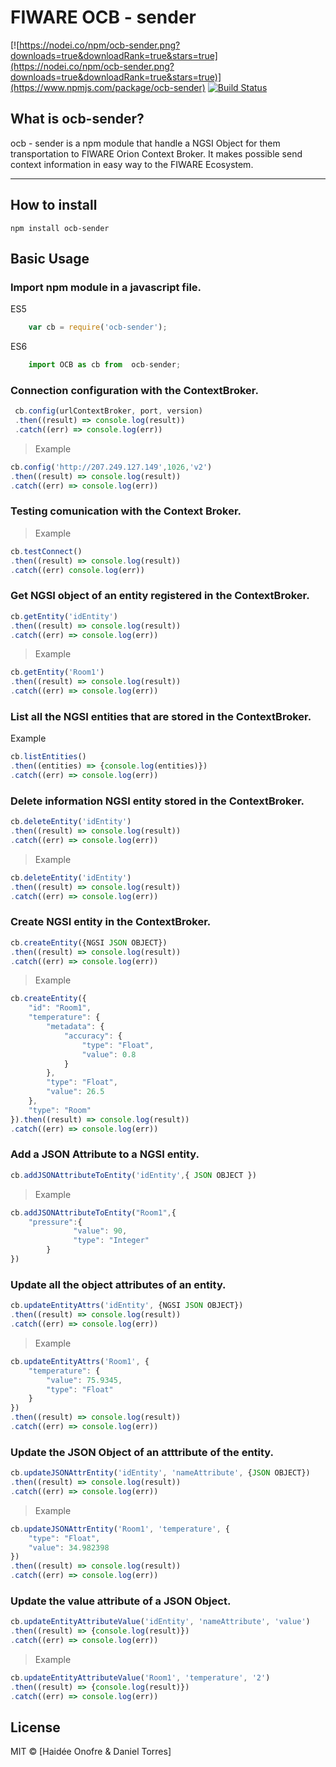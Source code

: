 # FIWARE OCB - sender  

[![https://nodei.co/npm/ocb-sender.png?downloads=true&downloadRank=true&stars=true](https://nodei.co/npm/ocb-sender.png?downloads=true&downloadRank=true&stars=true)](https://www.npmjs.com/package/ocb-sender)
[![Build Status](https://travis-ci.org/cenidetiot/OCB.jsLibrary.svg?branch=master)](https://travis-ci.org/cenidetiot/OCB.jsLibrary)

## What is ocb-sender?

ocb - sender is a npm module that handle a NGSI Object for them transportation to FIWARE Orion Context Broker. It makes possible send context information in easy way to the FIWARE Ecosystem.
***
## How to install

```
npm install ocb-sender
```
## Basic Usage

### Import npm module in a javascript file.

ES5

```js
    var cb = require('ocb-sender');
```
ES6
```js
    import OCB as cb from  ocb-sender;
```

### Connection configuration with the ContextBroker.

```js
 cb.config(urlContextBroker, port, version)
 .then((result) => console.log(result))
 .catch((err) => console.log(err))
 ```
> Example
```js
cb.config('http://207.249.127.149',1026,'v2')
.then((result) => console.log(result))
.catch((err) => console.log(err))
```
### Testing comunication with the Context Broker.
> Example
```js
cb.testConnect()
.then((result) => console.log(result))
.catch((err) console.log(err))
```
###  Get NGSI object of an entity registered in the ContextBroker.
```js
cb.getEntity('idEntity')
.then((result) => console.log(result))
.catch((err) => console.log(err))
```
> Example
```js
cb.getEntity('Room1')
.then((result) => console.log(result))
.catch((err) => console.log(err))
```
### List all the NGSI entities that are stored in the ContextBroker.
 Example
 ```js
cb.listEntities()
.then((entities) => {console.log(entities)})
.catch((err) => console.log(err))
```
### Delete information NGSI entity stored in the ContextBroker.
```js
cb.deleteEntity('idEntity')
.then((result) => console.log(result))
.catch((err) => console.log(err))
```
> Example 
```js
cb.deleteEntity('idEntity')
.then((result) => console.log(result))
.catch((err) => console.log(err))
```
### Create NGSI entity in the ContextBroker.
```js
cb.createEntity({NGSI JSON OBJECT})
.then((result) => console.log(result))
.catch((err) => console.log(err))
```
> Example
```js
cb.createEntity({
    "id": "Room1",
    "temperature": {
        "metadata": {
            "accuracy": {
                "type": "Float",
                "value": 0.8
            }
        },
        "type": "Float",
        "value": 26.5
    },
    "type": "Room"
}).then((result) => console.log(result))
.catch((err) => console.log(err))
```
### Add a JSON Attribute to a NGSI entity.
```js
cb.addJSONAttributeToEntity('idEntity',{ JSON OBJECT })
```
> Example
```js
cb.addJSONAttributeToEntity("Room1",{
    "pressure":{
		      "value": 90,
		      "type": "Integer"
	    }
})
```
###  Update all the object attributes of an entity.
```js
cb.updateEntityAttrs('idEntity', {NGSI JSON OBJECT})
.then((result) => console.log(result))
.catch((err) => console.log(err))
```
> Example 
```js
cb.updateEntityAttrs('Room1', { 
    "temperature": {
        "value": 75.9345,
        "type": "Float"
    }
})
.then((result) => console.log(result))
.catch((err) => console.log(err))
```
###  Update the JSON Object of an atttribute of the entity.
```js
cb.updateJSONAttrEntity('idEntity', 'nameAttribute', {JSON OBJECT})
.then((result) => console.log(result))
.catch((err) => console.log(err))
```
> Example
```js
cb.updateJSONAttrEntity('Room1', 'temperature', {
    "type": "Float",
    "value": 34.982398
})
.then((result) => console.log(result))
.catch((err) => console.log(err))
```
###  Update the value attribute  of a JSON Object.
```js
cb.updateEntityAttributeValue('idEntity', 'nameAttribute', 'value')
.then((result) => {console.log(result)})
.catch((err) => console.log(err))
```
> Example
```js
cb.updateEntityAttributeValue('Room1', 'temperature', '2')
.then((result) => {console.log(result)})
.catch((err) => console.log(err))
```
## License

MIT © [Haidée Onofre & Daniel Torres]



